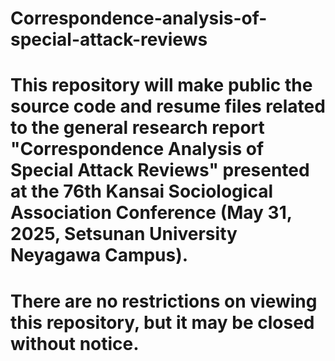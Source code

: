 # Correspondence-analysis-of-special-attack-reviews

# This repository will make public the source code and resume files related to the general research report "Correspondence Analysis of Special Attack Reviews" presented at the 76th Kansai Sociological Association Conference (May 31, 2025, Setsunan University Neyagawa Campus).

# There are no restrictions on viewing this repository, but it may be closed without notice.
